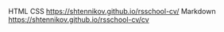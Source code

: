 HTML CSS https://shtennikov.github.io/rsschool-cv/
Markdown https://shtennikov.github.io/rsschool-cv/cv
